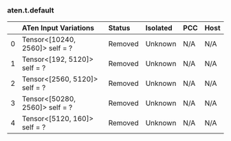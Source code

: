 ### aten.t.default
|    | ATen Input Variations          | Status   | Isolated   | PCC   | Host   |
|---:|:-------------------------------|:---------|:-----------|:------|:-------|
|  0 | Tensor<[10240, 2560]> self = ? | Removed  | Unknown    | N/A   | N/A    |
|  1 | Tensor<[192, 5120]> self = ?   | Removed  | Unknown    | N/A   | N/A    |
|  2 | Tensor<[2560, 5120]> self = ?  | Removed  | Unknown    | N/A   | N/A    |
|  3 | Tensor<[50280, 2560]> self = ? | Removed  | Unknown    | N/A   | N/A    |
|  4 | Tensor<[5120, 160]> self = ?   | Removed  | Unknown    | N/A   | N/A    |

